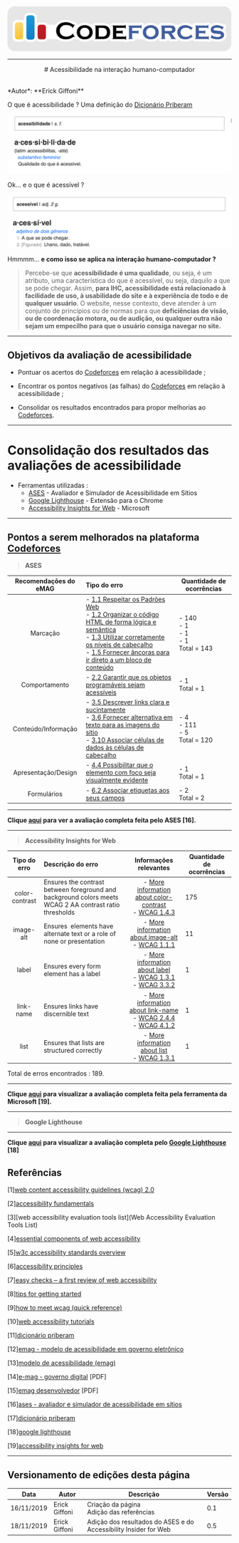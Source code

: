 <span style="margin-left: 0%; padding-top: 3%;">![Codeforces Logo](../images/codeforces.png)</span>

---

<p align="center">
# Acessibilidade na interação humano-computador
</p>
</br>
*Autor*: **Erick Giffoni**
</br>

O que é acessibilidade ? Uma definição do [Dicionário Priberam](https://dicionario.priberam.org/)

<span style="margin-left: 0%; padding-top: 3%;">![Codeforces Logo](images/acessibilidade.png)</span>

Ok... e o que é acessível ?

<span style="margin-left: 0%; padding-top: 3%;">![Codeforces Logo](images/acessivel.png)</span>

Hmmmm... **e como isso se aplica na interação humano-computador ?**

> Percebe-se que **acessibilidade é uma qualidade**, ou seja, é um atributo, uma
> característica do que é acessível, ou seja, daquilo a que se pode chegar.
> Assim, **para IHC, acessibilidade está relacionado à facilidade de uso, à usabilidade
> do site e à experiência de todo e de qualquer usuário**. O website, nesse contexto,
> deve atender à um conjunto de princípios ou de normas para que **deficiências de visão,
> ou de coordenação motora, ou de audição, ou qualquer outra não sejam um empecilho
> para que o usuário consiga navegar no site.**

---

## Objetivos da avaliação de acessibilidade

- Pontuar os acertos do [Codeforces](http://codeforces.com/) em relação à acessibilidade ;

- Encontrar os pontos negativos (as falhas) do [Codeforces](http://codeforces.com/) em relação
  à acessibilidade ;

- Consolidar os resultados encontrados para propor melhorias ao [Codeforces](http://codeforces.com/).

---

# Consolidação dos resultados das avaliações de acessibilidade

- Ferramentas utilizadas :
    - [ASES](http://asesweb.governoeletronico.gov.br/ases) - Avaliador e Simulador de Acessibilidade em Sítios
    - [Google Lighthouse](https://developers.google.com/web/tools/lighthouse) - Extensão para o Chrome
    - [Accessibility Insights for Web](https://accessibilityinsights.io/docs/en/web/overview) - Microsoft

---

## Pontos a serem melhorados na plataforma [Codeforces](http://codeforces.com/)

> **ASES**

|Recomendações do eMAG|Tipo do erro|Quantidade de ocorrências|
|:---------------------:|:------------|-------------------------|
|Marcação|- [1.1 Respeitar os Padrões Web](http://emag.governoeletronico.gov.br/#r1.1)</br>- [1.2 Organizar o código HTML de forma lógica e semântica](http://emag.governoeletronico.gov.br/#r1.2)</br>- [1.3 Utilizar corretamente os níveis de cabeçalho](http://emag.governoeletronico.gov.br/#r1.3)</br>- [1.5 Fornecer âncoras para ir direto a um bloco de conteúdo](http://emag.governoeletronico.gov.br/#r1.5)|- 140</br>- 1</br>- 1</br>- 1</br>Total = 143|
|Comportamento|- [2.2 Garantir que os objetos programáveis sejam acessíveis](http://emag.governoeletronico.gov.br/#r2.2)|- 1</br>Total = 1|
|Conteúdo/Informação|- [3.5 Descrever links clara e sucintamente](http://emag.governoeletronico.gov.br/#r3.5)</br>- [3.6 Fornecer alternativa em texto para as imagens do sítio](http://emag.governoeletronico.gov.br/#r3.6)</br>- [3.10 Associar células de dados às células de cabeçalho](http://emag.governoeletronico.gov.br/#r3.10)|- 4</br>- 111</br>- 5</br>Total = 120|
|Apresentação/Design|- [4.4 Possibilitar que o elemento com foco seja visualmente evidente](http://emag.governoeletronico.gov.br/#r4.4)|- 1</br>Total = 1|
|Formulários|- [6.2 Associar etiquetas aos seus campos](http://emag.governoeletronico.gov.br/#r6.2)|- 2</br>Total = 2|

***

**Clique [aqui](../avaliacao-emag-pdf.pdf) para ver a avaliação completa feita pelo ASES [16].**

***

> **Accessibility Insights for Web**

|Tipo do erro|Descrição do erro|Informações relevantes|Quantidade de ocorrências|
|:-----------:|:---------------|:---------------------:|---------|
|color-contrast|Ensures the contrast between foreground and background colors meets WCAG 2 AA contrast ratio thresholds|- [More information about color-contrast](https://dequeuniversity.com/rules/axe/3.3/color-contrast?application=msftAI)</br>- [WCAG 1.4.3](https://www.w3.org/WAI/WCAG21/Understanding/contrast-minimum.html)|175|
|image-alt|Ensures <img> elements have alternate text or a role of none or presentation|- [More information about image-alt](https://dequeuniversity.com/rules/axe/3.3/image-alt?application=msftAI)</br>- [WCAG 1.1.1](https://www.w3.org/WAI/WCAG21/Understanding/non-text-content.html)|11|
|label|Ensures every form element has a label|- [More information about label](https://dequeuniversity.com/rules/axe/3.3/label?application=msftAI)</br>- [WCAG 1.3.1](https://www.w3.org/WAI/WCAG21/Understanding/info-and-relationships)</br>- [WCAG 3.3.2](https://www.w3.org/WAI/WCAG21/Understanding/labels-or-instructions.html)|1|
|link-name|Ensures links have discernible text|- [More information about link-name](https://dequeuniversity.com/rules/axe/3.3/link-name?application=msftAI)</br>- [WCAG 2.4.4](https://www.w3.org/WAI/WCAG21/Understanding/link-purpose-in-context.html)</br>- [WCAG 4.1.2](https://www.w3.org/WAI/WCAG21/Understanding/name-role-value.html)|1|
|list|Ensures that lists are structured correctly|- [More information about list](https://dequeuniversity.com/rules/axe/3.3/list?application=msftAI)</br>- [WCAG 1.3.1](https://www.w3.org/WAI/WCAG21/Understanding/info-and-relationships)|1|

Total de erros encontrados : 189.

***

**Clique [aqui](../AutomatedChecks-Codeforces.html) para visualizar a avaliação completa feita pela ferramenta da Microsoft [19].**

***

> **Google Lighthouse**

***

**Clique [aqui](../codeforces_lighthouse.html) para visualizar a avaliação completa pelo [Google Lighthouse](#referencias) [18]**

## Referências

<span id="ref1"></span>
[1][web content accessibility guidelines (wcag) 2.0](https://www.w3.org/TR/WCAG20/#contents)

<span id="ref2"></span>
[2][accessibility fundamentals](https://www.w3.org/WAI/fundamentals/accessibility-intro/)

<span id="ref3"></span>
[3][web accessibility evaluation tools list](Web Accessibility Evaluation Tools List)

<span id="ref4"></span>
[4][essential components of web accessibility](https://www.w3.org/WAI/fundamentals/components/)

<span id="ref5"></span>
[5][w3c accessibility standards overview](https://www.w3.org/WAI/standards-guidelines/)

<span id="ref6"></span>
[6][accessibility principles](https://www.w3.org/WAI/fundamentals/accessibility-principles/)

<span id="ref7"></span>
[7][easy checks – a first review of web accessibility](https://www.w3.org/WAI/test-evaluate/preliminary/)

<span id="ref8"></span>
[8][tips for getting started](https://www.w3.org/WAI/tips/)

<span id="ref9"></span>
[9][how to meet wcag (quick reference)](https://www.w3.org/WAI/WCAG21/quickref/)

<span id="ref10"></span>
[10][web accessibility tutorials](https://www.w3.org/WAI/tutorials/)

<span id="ref11"></span>
[11][dicionário priberam](https://dicionario.priberam.org/)

<span id="ref12"></span>
[12][emag - modelo de acessibilidade em governo eletrônico](http://emag.governoeletronico.gov.br)

<span id="ref13"></span>
[13][modelo de acessibilidade (emag)](https://www.governodigital.gov.br/transformacao/cidadania/acessibilidade/emag-modelo-de-acessibilidade-em-governo-eletronico)

<span id="ref14"></span>
[14][e-mag - governo digital](https://www.governodigital.gov.br/documentos-e-arquivos/e-MAG%20V3.pdf) [PDF]

<span id="ref15"></span>
[15][emag desenvolvedor](https://repositorio.enap.gov.br/bitstream/1/2710/3/Modulo_2_Web_Acessivel_desenvolvedor.pdf) [PDF]

<span id="#ref16"></span>
[16][ases - avaliador e simulador de acessibilidade em sítios](http://asesweb.governoeletronico.gov.br/ases/)

<span id="ref17"></span>
[17][dicionário priberam](https://dicionario.priberam.org/)

[18][google lighthouse](https://developers.google.com/web/tools/lighthouse)

[19][accessibility insights for web](https://accessibilityinsights.io/docs/en/web/overview)

---

## Versionamento de edições desta página
| Data | Autor | Descrição | Versão |
|------|-------|-----------|--------|
| 16/11/2019 | Erick Giffoni | Criação da página</br>Adição das referências | 0.1 |
| 18/11/2019 | Erick Giffoni | Adição dos resultados do ASES e do Accessibility Insider for Web | 0.5 |
